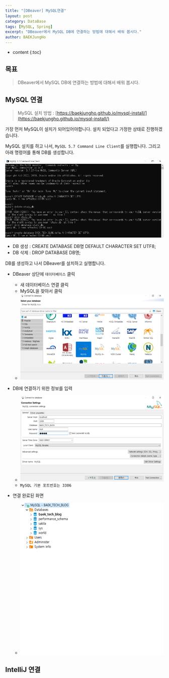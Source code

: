 ```yaml
---
title: "[DBeaver] MySQL연결"
layout: post
category: DataBase
tags: [MySQL, Spring]
excerpt: "DBeaver에서 MySQL DB에 연결하는 방법에 대해서 배워 봅시다."
author: BAEKJungHo
---
```


* content
{:toc}

## 목표

  > DBeaver에서 MySQL DB에 연결하는 방법에 대해서 배워 봅시다.

## MySQL 연결

  > MySQL 설치 방법 : [https://baekjungho.github.io/mysql-install/](https://baekjungho.github.io/mysql-install/)

  가장 먼저 MySQL이 설치가 되어있어야합니다. 설치 되었다고 가정한 상태로 진행하겠습니다.

  MySQL 설치를 하고 나서, `MySQL 5.7 Command Line Client`를 실행합니다. 그리고 아래 명령어를 통해 DB를 생성합니다.

  ![sql1](/images/posts/201907/sql1.jpg)

  - DB 생성 : CREATE DATABASE DB명 DEFAULT CHARACTER SET UTF8;
  - DB 삭제 : DROP DATABASE DB명;

  DB를 생성하고 나서 DBeaver를 설치하고 실행합니다.

  - DBeaver 상단에 `데이터베이스` 클릭
    - 새 데이터베이스 연결 클릭
    - MySQL을 찾아서 클릭
    - ![sql2](/images/posts/201907/sql2.jpg)

  - DB에 연결하기 위한 정보를 입력
    - ![sql3](/images/posts/201907/sql3.jpg)
    - `MySQL 기본 포트번호는 3306`

  - 연결 완료된 화면
    - ![sql4](/images/posts/201907/sql4.jpg)

## IntelliJ 연결
